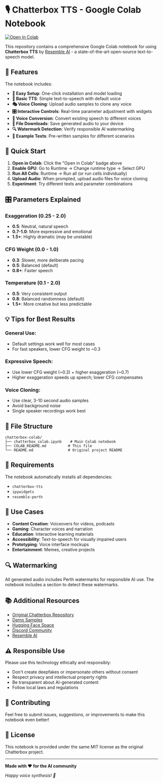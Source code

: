 # 🎙️ Chatterbox TTS - Google Colab Notebook

[![Open In Colab](https://colab.research.google.com/assets/colab-badge.svg)](https://colab.research.google.com/github/viveksurmay/chatterbox-colab/blob/master/chatterbox_colab.ipynb)

This repository contains a comprehensive Google Colab notebook for using **Chatterbox TTS** by [Resemble AI](https://resemble.ai) - a state-of-the-art open-source text-to-speech model.

## 🌟 Features

The notebook includes:

- **🚀 Easy Setup**: One-click installation and model loading
- **🎯 Basic TTS**: Simple text-to-speech with default voice
- **🎭 Voice Cloning**: Upload audio samples to clone any voice
- **🎛️ Interactive Controls**: Real-time parameter adjustment with widgets
- **🔄 Voice Conversion**: Convert existing speech to different voices
- **💾 File Downloads**: Save generated audio to your device
- **🔍 Watermark Detection**: Verify responsible AI watermarking
- **📝 Example Texts**: Pre-written samples for different scenarios

## 🚀 Quick Start

1. **Open in Colab**: Click the "Open in Colab" badge above
2. **Enable GPU**: Go to Runtime → Change runtime type → Select GPU
3. **Run All Cells**: Runtime → Run all (or run cells individually)
4. **Upload Audio**: When prompted, upload audio files for voice cloning
5. **Experiment**: Try different texts and parameter combinations

## 🎛️ Parameters Explained

### Exaggeration (0.25 - 2.0)
- **0.5**: Neutral, natural speech
- **0.7-1.0**: More expressive and emotional
- **1.5+**: Highly dramatic (may be unstable)

### CFG Weight (0.0 - 1.0)
- **0.3**: Slower, more deliberate pacing
- **0.5**: Balanced (default)
- **0.8+**: Faster speech

### Temperature (0.1 - 2.0)
- **0.5**: Very consistent output
- **0.8**: Balanced randomness (default)
- **1.5+**: More creative but less predictable

## 💡 Tips for Best Results

### General Use:
- Default settings work well for most cases
- For fast speakers, lower CFG weight to ~0.3

### Expressive Speech:
- Use lower CFG weight (~0.3) + higher exaggeration (~0.7)
- Higher exaggeration speeds up speech; lower CFG compensates

### Voice Cloning:
- Use clear, 3-10 second audio samples
- Avoid background noise
- Single speaker recordings work best

## 📁 File Structure

```
chatterbox-colab/
├── chatterbox_colab.ipynb    # Main Colab notebook
├── COLAB_README.md          # This file
└── README.md                # Original project README
```

## 🔧 Requirements

The notebook automatically installs all dependencies:
- `chatterbox-tts`
- `ipywidgets`
- `resemble-perth`

## 🎯 Use Cases

- **Content Creation**: Voiceovers for videos, podcasts
- **Gaming**: Character voices and narration
- **Education**: Interactive learning materials
- **Accessibility**: Text-to-speech for visually impaired users
- **Prototyping**: Voice interface mockups
- **Entertainment**: Memes, creative projects

## 🔍 Watermarking

All generated audio includes Perth watermarks for responsible AI use. The notebook includes a section to detect these watermarks.

## 📚 Additional Resources

- [Original Chatterbox Repository](https://github.com/resemble-ai/chatterbox)
- [Demo Samples](https://resemble-ai.github.io/chatterbox_demopage/)
- [Hugging Face Space](https://huggingface.co/spaces/ResembleAI/Chatterbox)
- [Discord Community](https://discord.gg/rJq9cRJBJ6)
- [Resemble AI](https://resemble.ai)

## ⚠️ Responsible Use

Please use this technology ethically and responsibly:
- Don't create deepfakes or impersonate others without consent
- Respect privacy and intellectual property rights
- Be transparent about AI-generated content
- Follow local laws and regulations

## 🤝 Contributing

Feel free to submit issues, suggestions, or improvements to make this notebook even better!

## 📄 License

This notebook is provided under the same MIT license as the original Chatterbox project.

---

**Made with ♥️ for the AI community**

*Happy voice synthesis! 🎤*
